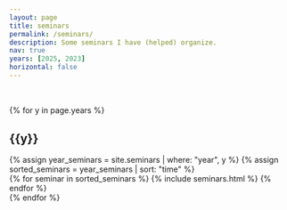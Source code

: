 ```yaml
---
layout: page
title: seminars
permalink: /seminars/
description: Some seminars I have (helped) organize.
nav: true
years: [2025, 2023]
horizontal: false
---
```


<!--
 The page is based off of Haitao Zou's seminar page
 https://github.com/htzoufdu/htzoufdu.github.io/tree/master
 https://htzoufdu.github.io/
-->
<div class="publications">
<h2 class="year"></h2><br>
</div>

<div class="projects">
{% for y in page.years %}
    <h2 class="year">{{y}}</h2>
    {% assign year_seminars = site.seminars | where: "year", y %}
    {% assign sorted_seminars = year_seminars | sort: "time" %}
        <div class="container">
            <div class="row row-cols-1">
            {% for seminar in sorted_seminars %}
                {% include seminars.html %}
            {% endfor %}
            </div>
        </div>
{% endfor %}
</div>
